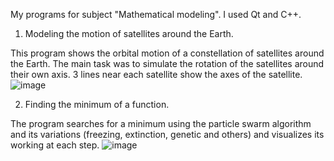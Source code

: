My programs for subject "Mathematical modeling". I used Qt and C++.
1) Modeling the motion of satellites around the Earth.

This program shows the orbital motion of a constellation of satellites around the Earth. The main task was to simulate the rotation of the satellites around their own axis. 3 lines near each satellite show the axes of the satellite.
![image](https://github.com/liliRina/c_plus_plus/assets/79633635/21360f1b-dc7e-4545-a2fd-303291f1648c)

2) Finding the minimum of a function.

The program searches for a minimum using the particle swarm algorithm and its variations (freezing, extinction, genetic and others) and visualizes its working at each step.
![image](https://github.com/liliRina/c_plus_plus/assets/79633635/7f3e10c1-533a-43eb-88a4-1a746a8126d8)




